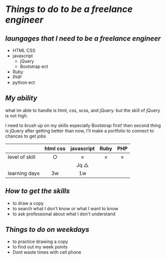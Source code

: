 # ***Things to do to be a freelance engineer***

## ***laungages that I need to be a freelance engineer***
- HTML CSS
- javascript   
  - jQuery
  - Bootstrap ect
- Ruby
- PHP
- python ect

## ***My ability***
  what im able to handle is html, css, scss, and jQuery.
  but the skill of jQuery is not high.

  I need to brush up on my skills especially Bootstrap first!
  then second thing is jQuery
  after getting better than now, I'll make a portfolio to connect to chances to get jobs

|                |  html css  |  javascript  |  Ruby  |  PHP  |
|----------------|:----------:|:------------:|:------:|:-----:|
| level of skill |     ○     |       ×      |   ×    |   ×   |
|                |            |     Jq △    |        |       |
| learning days  |     3w     |      1w      |        |       |


## ***How to get the skills*** 

- to draw a copy
- to search what I don't know or what I want to know
- to ask professional about what I don't understand

## ***Things to do on weekdays***

- to practice drawing a copy 
- to find out my week points
- Dont waste times with cell phone